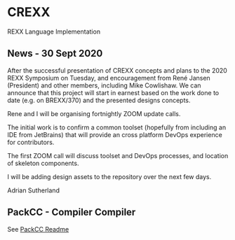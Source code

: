 # CREXX
REXX Language Implementation

## News - 30 Sept 2020

After the successful presentation of CREXX concepts and plans to the 2020 REXX Symposium on Tuesday, and encouragement from René Jansen (President) and other members, including Mike Cowlishaw. We can announce that this project will start in earnest based on the work done to date (e.g. on BREXX/370) and the presented designs concepts.

Rene and I will be organising fortnightly ZOOM update calls.

The initial work is to confirm a common toolset (hopefully from including an IDE from JetBrains) that will provide an cross platform DevOps experience for contributors.

The first ZOOM call will discuss toolset and DevOps processes, and location of skeleton components.

I will be adding design assets to the repository over the next few days.

Adrian Sutherland

## PackCC - Compiler Compiler

See [PackCC Readme](PackCC-README.md)